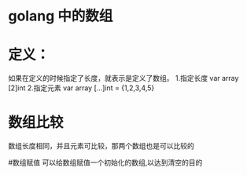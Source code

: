 golang 中的数组
======
# 定义：
如果在定义的时候指定了长度，就表示是定义了数组。
1.指定长度
var array [2]int
2.指定元素
var array [...]int = {1,2,3,4,5}


# 数组比较
数组长度相同，并且元素可比较，那两个数组也是可以比较的


#数组赋值
可以给数组赋值一个初始化的数组,以达到清空的目的
